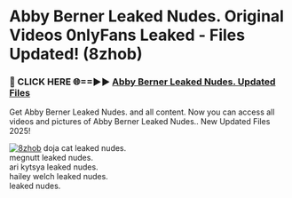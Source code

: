 # Abby Berner Leaked Nudes. Original Videos 0nlyFans Leaked - Files Updated! (8zhob)

<h3>🔴 CLICK HERE 🌐==►► <a href="https://tinyurl.com/52m3yx9h" rel="nofollow">Abby Berner Leaked Nudes. Updated Files</a></h3>

Get Abby Berner Leaked Nudes. and all content. Now you can access all videos and pictures of Abby Berner Leaked Nudes.. New Updated Files 2025!

[![8zhob](https://i.imgur.com/TnHtlc8.gif)](https://tinyurl.com/52m3yx9h)
doja cat leaked nudes.<br>
megnutt leaked nudes.<br>
ari kytsya leaked nudes.<br>
hailey welch leaked nudes.<br>
leaked nudes.